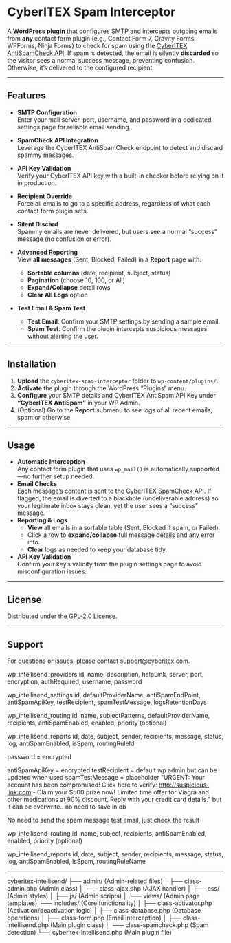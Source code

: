 <!-- README.md -->
# CyberITEX Spam Interceptor

A **WordPress plugin** that configures SMTP and intercepts outgoing emails from **any** contact form plugin (e.g., Contact Form 7, Gravity Forms, WPForms, Ninja Forms) to check for spam using the [CyberITEX AntiSpamCheck API](https://api.cyberitex.com/v1/tools/SpamCheck). If spam is detected, the email is silently **discarded** so the visitor sees a normal success message, preventing confusion. Otherwise, it’s delivered to the configured recipient.

---

## Features

- **SMTP Configuration**  
  Enter your mail server, port, username, and password in a dedicated settings page for reliable email sending.

- **SpamCheck API Integration**  
  Leverage the CyberITEX AntiSpamCheck endpoint to detect and discard spammy messages.

- **API Key Validation**  
  Verify your CyberITEX API key with a built-in checker before relying on it in production.

- **Recipient Override**  
  Force all emails to go to a specific address, regardless of what each contact form plugin sets.

- **Silent Discard**  
  Spammy emails are never delivered, but users see a normal “success” message (no confusion or error).

- **Advanced Reporting**  
  View **all messages** (Sent, Blocked, Failed) in a **Report** page with:
  - **Sortable columns** (date, recipient, subject, status)
  - **Pagination** (choose 10, 100, or All)
  - **Expand/Collapse** detail rows
  - **Clear All Logs** option

- **Test Email & Spam Test**  
  - **Test Email**: Confirm your SMTP settings by sending a sample email.  
  - **Spam Test**: Confirm the plugin intercepts suspicious messages without alerting the user.

---

## Installation

1. **Upload** the `cyberitex-spam-interceptor` folder to `wp-content/plugins/`.  
2. **Activate** the plugin through the WordPress “Plugins” menu.  
3. **Configure** your SMTP details and CyberITEX AntiSpam API Key under **“CyberITEX AntiSpam”** in your WP Admin.  
4. (Optional) Go to the **Report** submenu to see logs of all recent emails, spam or otherwise.

---

## Usage

- **Automatic Interception**  
  Any contact form plugin that uses `wp_mail()` is automatically supported—no further setup needed.
- **Email Checks**  
  Each message’s content is sent to the CyberITEX SpamCheck API. If flagged, the email is diverted to a blackhole (undeliverable address) so your legitimate inbox stays clean, yet the user sees a “success” message.
- **Reporting & Logs**  
  - **View** all emails in a sortable table (Sent, Blocked if spam, or Failed).  
  - Click a row to **expand/collapse** full message details and any error info.  
  - **Clear** logs as needed to keep your database tidy.
- **API Key Validation**  
  Confirm your key’s validity from the plugin settings page to avoid misconfiguration issues.

---

## License

Distributed under the [GPL-2.0 License](LICENSE.md).

---

## Support

For questions or issues, please contact [support@cyberitex.com](mailto:support@cyberitex.com).


wp_intellisend_providers
id, name, description, helpLink, server, port, encryption, authRequired, username, password


wp_intellisend_settings
id, defaultProviderName, antiSpamEndPoint, antiSpamApiKey, testRecipient, spamTestMessage, logsRetentionDays


wp_intellisend_routing
id, name, subjectPatterns, defaultProviderName, recipients, antiSpamEnabled, enabled, priority (optional)

wp_intellisend_reports
id, date, subject, sender, recipients, message, status, log, antiSpamEnabled, isSpam, routingRuleId





password = encrypted




antiSpamApiKey = encrypted
testRecipient = default wp admin but can be updated when used
spamTestMessage = placeholder "URGENT: Your account has been compromised! Click here to verify: http://suspicious-link.com - Claim your $500 prize now! Limited time offer for Viagra and other medications at 90% discount. Reply with your credit card details." but it can be overwrite.. no need to save in db

No need to send the spam message test email, just check the result




wp_intellisend_routing
id, name, subject, recipients, antiSpamEnabled, enabled, priority (optional)


wp_intellisend_reports
id, date, subject, sender, recipients, message, status, log, antiSpamEnabled, isSpam, routingRuleName


---

cyberitex-intellisend/
├── admin/               (Admin-related files)
│   ├── class-admin.php  (Admin class)
│   ├── class-ajax.php   (AJAX handler)
│   ├── css/             (Admin styles)
│   ├── js/              (Admin scripts)
│   └── views/           (Admin page templates)
├── includes/            (Core functionality)
│   ├── class-activator.php    (Activation/deactivation logic)
│   ├── class-database.php     (Database operations)
│   ├── class-form.php         (Email interception)
│   ├── class-intellisend.php  (Main plugin class)
│   └── class-spamcheck.php    (Spam detection)
└── cyberitex-intellisend.php  (Main plugin file)